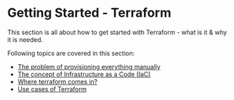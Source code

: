 # Getting Started - Terraform

This section is all about how to get started with Terraform - what is it & why it is needed.

Following topics are covered in this section:

- [The problem of provisioning everything manually](the-problem.md)
- [The concept of Infrastructure as a Code (IaC)](iac.md)
- [Where terraform comes in?](terraform.md)
- [Use cases of Terraform](use-cases.md)
